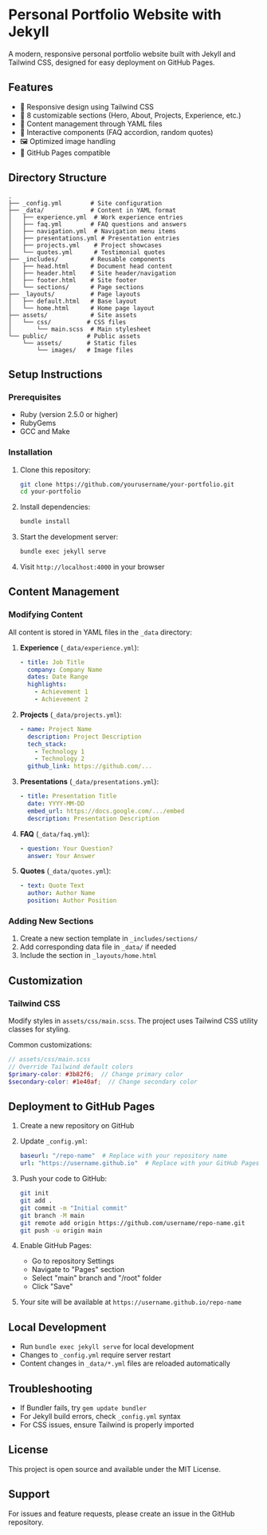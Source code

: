 # Personal Portfolio Website with Jekyll

A modern, responsive personal portfolio website built with Jekyll and Tailwind CSS, designed for easy deployment on GitHub Pages.

## Features

- 📱 Responsive design using Tailwind CSS
- 🎯 8 customizable sections (Hero, About, Projects, Experience, etc.)
- 📝 Content management through YAML files
- 🔄 Interactive components (FAQ accordion, random quotes)
- 🖼️ Optimized image handling
- 🚀 GitHub Pages compatible

## Directory Structure

```
.                   
├── _config.yml        # Site configuration
├── _data/             # Content in YAML format
│   ├── experience.yml  # Work experience entries
│   ├── faq.yml        # FAQ questions and answers
│   ├── navigation.yml  # Navigation menu items
│   ├── presentations.yml # Presentation entries
│   ├── projects.yml    # Project showcases
│   └── quotes.yml      # Testimonial quotes
├── _includes/         # Reusable components
│   ├── head.html      # Document head content
│   ├── header.html    # Site header/navigation
│   ├── footer.html    # Site footer
│   └── sections/      # Page sections
├── _layouts/          # Page layouts
│   ├── default.html   # Base layout
│   └── home.html      # Home page layout
├── assets/            # Site assets
│   └── css/          # CSS files
│       └── main.scss  # Main stylesheet
└── public/           # Public assets
    └── assets/       # Static files
        └── images/   # Image files
```

## Setup Instructions

### Prerequisites

- Ruby (version 2.5.0 or higher)
- RubyGems
- GCC and Make

### Installation

1. Clone this repository:
   ```bash
   git clone https://github.com/yourusername/your-portfolio.git
   cd your-portfolio
   ```

2. Install dependencies:
   ```bash
   bundle install
   ```

3. Start the development server:
   ```bash
   bundle exec jekyll serve
   ```

4. Visit `http://localhost:4000` in your browser

## Content Management

### Modifying Content

All content is stored in YAML files in the `_data` directory:

1. **Experience** (`_data/experience.yml`):
   ```yaml
   - title: Job Title
     company: Company Name
     dates: Date Range
     highlights:
       - Achievement 1
       - Achievement 2
   ```

2. **Projects** (`_data/projects.yml`):
   ```yaml
   - name: Project Name
     description: Project Description
     tech_stack:
       - Technology 1
       - Technology 2
     github_link: https://github.com/...
   ```

3. **Presentations** (`_data/presentations.yml`):
   ```yaml
   - title: Presentation Title
     date: YYYY-MM-DD
     embed_url: https://docs.google.com/.../embed
     description: Presentation Description
   ```

4. **FAQ** (`_data/faq.yml`):
   ```yaml
   - question: Your Question?
     answer: Your Answer
   ```

5. **Quotes** (`_data/quotes.yml`):
   ```yaml
   - text: Quote Text
     author: Author Name
     position: Author Position
   ```

### Adding New Sections

1. Create a new section template in `_includes/sections/`
2. Add corresponding data file in `_data/` if needed
3. Include the section in `_layouts/home.html`

## Customization

### Tailwind CSS

Modify styles in `assets/css/main.scss`. The project uses Tailwind CSS utility classes for styling.

Common customizations:

```scss
// assets/css/main.scss
// Override Tailwind default colors
$primary-color: #3b82f6;  // Change primary color
$secondary-color: #1e40af;  // Change secondary color
```

## Deployment to GitHub Pages

1. Create a new repository on GitHub

2. Update `_config.yml`:
   ```yaml
   baseurl: "/repo-name"  # Replace with your repository name
   url: "https://username.github.io"  # Replace with your GitHub Pages URL
   ```

3. Push your code to GitHub:
   ```bash
   git init
   git add .
   git commit -m "Initial commit"
   git branch -M main
   git remote add origin https://github.com/username/repo-name.git
   git push -u origin main
   ```

4. Enable GitHub Pages:
   - Go to repository Settings
   - Navigate to "Pages" section
   - Select "main" branch and "/root" folder
   - Click "Save"

5. Your site will be available at `https://username.github.io/repo-name`

## Local Development

- Run `bundle exec jekyll serve` for local development
- Changes to `_config.yml` require server restart
- Content changes in `_data/*.yml` files are reloaded automatically

## Troubleshooting

- If Bundler fails, try `gem update bundler`
- For Jekyll build errors, check `_config.yml` syntax
- For CSS issues, ensure Tailwind is properly imported

## License

This project is open source and available under the MIT License.

## Support

For issues and feature requests, please create an issue in the GitHub repository.